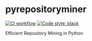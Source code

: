 # pyrepositoryminer

[![CI workflow](https://github.com/fabianhe/pyrepositoryminer/actions/workflows/test.yaml/badge.svg)](https://github.com/fabianhe/pyrepositoryminer/actions/workflows/test.yaml)
[![Code style: black](https://img.shields.io/badge/code%20style-black-000000.svg)](https://github.com/psf/black)

Efficient Repository Mining in Python

